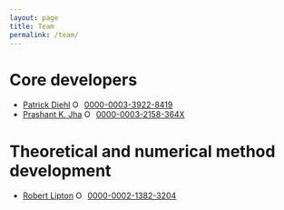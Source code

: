```yaml
---
layout: page
title: Team
permalink: /team/
---
```


# Core developers

* [Patrick Diehl](https://www.diehlpk.de) <a itemprop="sameAs" content="https://orcid.org/0000-0003-3922-8419" href="https://orcid.org/0000-0003-3922-8419" target="orcid.widget" rel="noopener noreferrer" style="vertical-align:top;"><img src="https://orcid.org/sites/default/files/images/orcid_16x16.png" style="width:1em;margin-right:.5em;" alt="ORCID iD icon">0000-0003-3922-8419</a>
* [Prashant K. Jha](https://www.math.lsu.edu/~jha/) <a itemprop="sameAs" content="https://orcid.org/0000-0003-2158-364X" href="https://orcid.org/0000-0003-2158-364X" target="orcid.widget" rel="noopener noreferrer" style="vertical-align:top;"><img src="https://orcid.org/sites/default/files/images/orcid_16x16.png" style="width:1em;margin-right:.5em;" alt="ORCID iD icon">0000-0003-2158-364X</a> 

# Theoretical and numerical method development

* [Robert Lipton](https://www.math.lsu.edu/~lipton/index.html) <a itemprop="sameAs" content="0000-0002-1382-3204" href="http://orcid.org/0000-0002-1382-3204" target="orcid.widget" rel="noopener noreferrer" style="vertical-align:top;"><img src="https://orcid.org/sites/default/files/images/orcid_16x16.png" style="width:1em;margin-right:.5em;" alt="ORCID iD icon">0000-0002-1382-3204</a> 


